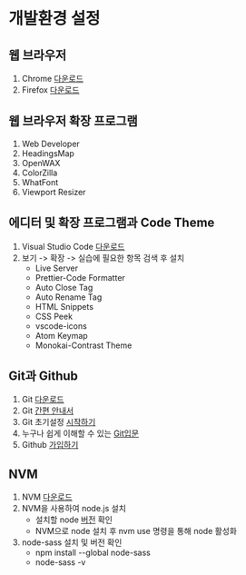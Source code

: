 
# 개발환경 설정
## 웹 브라우저
1. Chrome [다운로드](https://www.google.co.kr/chrome/index.html)  
2. Firefox [다운로드](https://www.mozilla.org/ko/firefox/new/)  

## 웹 브라우저 확장 프로그램
1. Web Developer  
2. HeadingsMap  
3. OpenWAX  
4. ColorZilla   
5. WhatFont 
6. Viewport Resizer  

## 에디터 및 확장 프로그램과 Code Theme
1. Visual Studio Code [다운로드](https://code.visualstudio.com/)
2. 보기 -> 확장 -> 실습에 필요한 항목 검색 후 설치  
   * Live Server   
   * Prettier-Code Formatter  
   * Auto Close Tag 
   * Auto Rename Tag 
   * HTML Snippets  
   * CSS Peek
   * vscode-icons  
   * Atom Keymap   
   * Monokai-Contrast Theme 
   
## Git과 Github 
1. Git [다운로드](https://git-scm.com/downloads)
2. Git [간편 안내서](https://rogerdudler.github.io/git-guide/index.ko.html)  
3. Git 초기설정 [시작하기](https://goo.gl/hqYsPC)
4. 누구나 쉽게 이해할 수 있는 [Git입문](https://backlog.com/git-tutorial/kr/)
4. Github [가입하기](https://github.com/)

## NVM 
1. NVM [다운로드](https://github.com/creationix/nvm)
2. NVM을 사용하여 node.js 설치  
   * 설치할 node [버전](https://nodejs.org/en/) 확인  
   * NVM으로 node 설치 후 nvm use 명령을 통해 node 활성화  
3. node-sass 설치 및 버전 확인
   * npm install --global node-sass 
   * node-sass -v  
